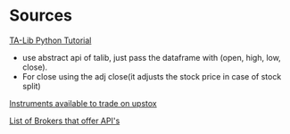 # Sources 

[TA-Lib Python Tutorial](https://youtu.be/30BaSfz0FGE?si=GQtEr_v_uTXGiRmT)
- use abstract api of talib, just pass the dataframe with (open, high, low, close). 
- For close using the adj close(it adjusts the stock price in case of stock split)

[Instruments available to trade on upstox](https://upstox.com/developer/api-documentation/instruments/)

[List of Brokers that offer API's](https://algotest.in/blog/trading-api-brokers-india/)